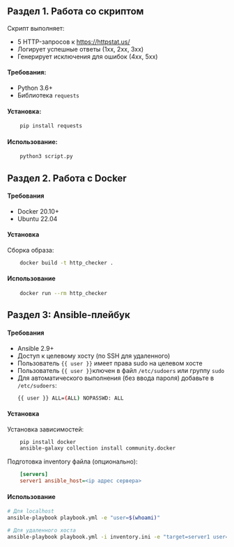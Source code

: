 ## Раздел 1. Работа со скриптом 
Скрипт выполняет:
- 5 HTTP-запросов к https://httpstat.us/
- Логирует успешные ответы (1xx, 2xx, 3xx)
- Генерирует исключения для ошибок (4xx, 5xx)

#### Требования:
- Python 3.6+
- Библиотека `requests`

#### Установка:
```Bash
    pip install requests
```

#### Использование:
```Bash
    python3 script.py
```

## Раздел 2. Работа с Docker 

#### Требования
- Docker 20.10+
- Ubuntu 22.04

#### Установка
Сборка образа:

```bash
    docker build -t http_checker .
```

#### Использование
```bash
    docker run --rm http_checker
```
## Раздел 3: Ansible-плейбук

#### Требования
- Ansible 2.9+
- Доступ к целевому хосту (по SSH для удаленного)
- Пользователь `{{ user }}` имеет права sudo на целевом хосте
- Пользователь `{{ user }}`ключен в файл `/etc/sudoers` или группу `sudo`
- Для автоматического выполнения (без ввода пароля) добавьте в `/etc/sudoers`:
    ```bash
    {{ user }} ALL=(ALL) NOPASSWD: ALL
    ```

#### Установка
Установка зависимостей:
```bash
    pip install docker
    ansible-galaxy collection install community.docker
```
Подготовка inventory файла (опционально):
```ini
    [servers]
    server1 ansible_host=<ip адрес сервера>
```
#### Использование
```bash
# Для localhost
ansible-playbook playbook.yml -e "user=$(whoami)"

# Для удаленного хоста
ansible-playbook playbook.yml -i inventory.ini -e "target=server1 user=remote_user"
```

